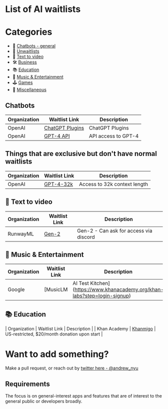 # List of AI waitlists



# Categories
- 💬 [Chatbots - general](#chatbots)
- 🤞 [Unwaitlists](#unwaitlists)
- 🎥 [Text to video](#video)
- 🛠️ [Business](#business)
- 📚 [Education](#education)
- 🎸 [Music & Entertainment](#music)
- 🕹️ [Games](#games)
- 🚀 [Miscellaneous](#misc)


## <a name="chatbots"></a> Chatbots

| Organization | Waitlist Link | Description |
| --- | --- | --- |
| OpenAI | [ChatGPT Plugins](https://openai.com/waitlist/plugins) | ChatGPT Plugins |
| OpenAI | [GPT-4 API](https://openai.com/waitlist/gpt-4-api) | API access to GPT-4 |

## <a name="unwaitlists"></a> Things that are exclusive but don't have normal waitlists

| Organization | Waitlist Link | Description |
| --- | --- | --- |
| OpenAI | [GPT-4-32k ](https://community.openai.com/t/it-looks-like-gpt-4-32k-is-rolling-out/194615) | Access to 32k context length |


## <a name="video"></a> 🎥 Text to video


| Organization | Waitlist Link | Description |
| --- | --- | --- |
| RunwayML | [Gen-2](https://research.runwayml.com/gen2) | Gen-2 - Can ask for access via discord |


## <a name="music"></a> 🎸 Music & Entertainment

| Organization | Waitlist Link | Description |
| --- | --- | --- |
| Google | [MusicLM | AI Test Kitchen](https://www.khanacademy.org/khan-labs?step=login-signup) |  US only |




## <a name="education"></a> 📚 Education

| Organization | Waitlist Link | Description |
| Khan Academy | [Khanmigo](https://www.khanacademy.org/khan-labs?step=login-signup) | US-restricted, $20/month donation upon start  |




# Want to add something? 

Make a pull request, or reach out by [twitter here - @andrew_nyu](https://twitter.com/andrew_nyu)

## Requirements

The focus is on general-interest apps and features that are of interest to the general public or developers broadly.
